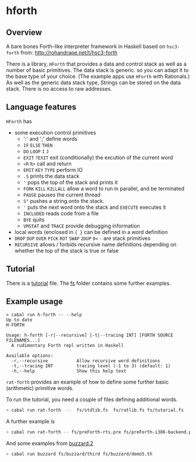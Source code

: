 # hforth

## Overview

A bare bones Forth-like interpreter framework in Haskell
based on `hsc3-forth` from: http://rohandrape.net/t/hsc3-forth

There is a library, `HForth` that provides a data and control stack as well as a
number of basic primitives. The data stack is generic. so you can adapt it to
the base type of your choice. (The example apps use `HForth` with Rationals.)
As well as the generic data stack type, Strings can be stored on the data stack.
There is no access to raw addresses.

## Language features

`HForth` has

- some execution control primitives
  - ':' and ';' define words
  - `IF` `ELSE` `THEN`
  - `DO` `LOOP` `I` `J`
  - `EXIT` `?EXIT` exit (conditionally) the excution of the current word
  - `<R` `R>` call and return
  - `EMIT` `KEY` `TYPE` perform IO
  - `.S` prints the data stack
  - `'` pops the top of the stack and prints it
  - `FORK` `KILL` `KILLALL` allow a word to run in parallel, and be terminated
  - `PAUSE` pauses the current thread
  - `S"` pushes a string onto the stack.
  - `'` puts the next word onto the stack and `EXECUTE` executes it
  - `INCLUDED` reads code from a file
  - `BYE` quits
  - `VMSTAT` and `TRACE` provide debugging information
- local words (enclosed in `{ }` can be defined in a word definition
- `DROP` `DUP` `OVER` `PICK` `ROT` `SWAP` `2DUP` `0<` `-` are stack primitives
- `RECURSIVE` allows / forbids recursive name definitions depending on whether
  the top of the stack is true or false

## Tutorial

There is a [tutorial](fs/tutorial.fs) file. The [fs](fs) folder contains some further examples.

## Example usage

```console
> cabal run h-forth -- --help
Up to date
H-FORTH

Usage: h-forth [-r|--recursive] [-t|--tracing INT] [FORTH SOURCE FILENAMES...]
  A rudimentary Forth repl written in Haskell

Available options:
  -r,--recursive           Allow recursive word definitions
  -t,--tracing INT         tracing level (-1 to 3) (default: 1)
  -h,--help                Show this help text
```

`rat-forth` provides an example of how to define some further basic (arithmetic)
primitive words.

To run the tutorial, you need a couple of files defining additional words.

```sh
> cabal run rat-forth  --  fs/stdlib.fs  fs/ratlib.fs fs/tutorial.fs
```

A further example is

```sh
> cabal run rat-forth -- fs/preForth-rts.pre fs/preForth-i386-backend.pre fs/preForth.pre
```

And some examples from [buzzard.2](https://www.ioccc.org/years.html#1992)

```sh
> cabal run buzzard fs/buzzard/third fs/buzzard/demo5.th
```
